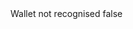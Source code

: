 <?xml version="1.0" encoding="UTF-8"?>
<CustomMetadata xmlns="http://soap.sforce.com/2006/04/metadata">
    <label>Wallet not recognised</label>
    <protected>false</protected>
</CustomMetadata>
